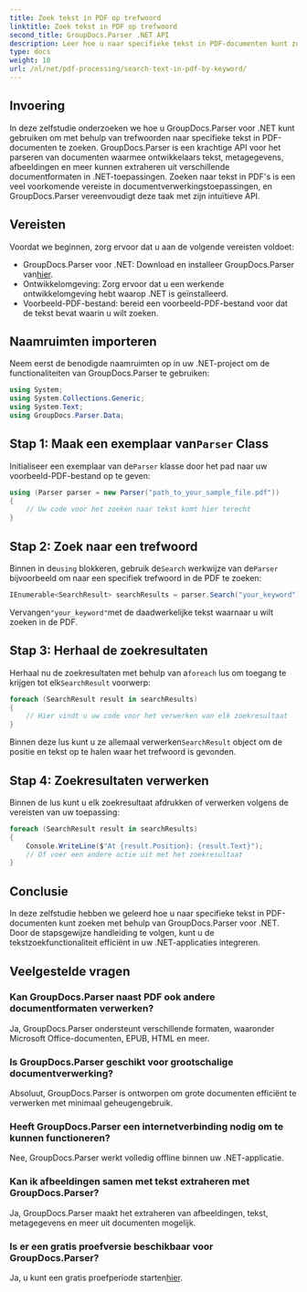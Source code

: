 ```yaml
---
title: Zoek tekst in PDF op trefwoord
linktitle: Zoek tekst in PDF op trefwoord
second_title: GroupDocs.Parser .NET API
description: Leer hoe u naar specifieke tekst in PDF-documenten kunt zoeken met GroupDocs.Parser voor .NET. Integreer krachtige tekstzoekmogelijkheden efficiënt in uw .NET.
type: docs
weight: 18
url: /nl/net/pdf-processing/search-text-in-pdf-by-keyword/
---
```

## Invoering
In deze zelfstudie onderzoeken we hoe u GroupDocs.Parser voor .NET kunt gebruiken om met behulp van trefwoorden naar specifieke tekst in PDF-documenten te zoeken. GroupDocs.Parser is een krachtige API voor het parseren van documenten waarmee ontwikkelaars tekst, metagegevens, afbeeldingen en meer kunnen extraheren uit verschillende documentformaten in .NET-toepassingen. Zoeken naar tekst in PDF's is een veel voorkomende vereiste in documentverwerkingstoepassingen, en GroupDocs.Parser vereenvoudigt deze taak met zijn intuïtieve API.
## Vereisten
Voordat we beginnen, zorg ervoor dat u aan de volgende vereisten voldoet:
-  GroupDocs.Parser voor .NET: Download en installeer GroupDocs.Parser van[hier](https://releases.groupdocs.com/parser/net/).
- Ontwikkelomgeving: Zorg ervoor dat u een werkende ontwikkelomgeving hebt waarop .NET is geïnstalleerd.
- Voorbeeld-PDF-bestand: bereid een voorbeeld-PDF-bestand voor dat de tekst bevat waarin u wilt zoeken.

## Naamruimten importeren
Neem eerst de benodigde naamruimten op in uw .NET-project om de functionaliteiten van GroupDocs.Parser te gebruiken:
```csharp
using System;
using System.Collections.Generic;
using System.Text;
using GroupDocs.Parser.Data;
```
##  Stap 1: Maak een exemplaar van`Parser` Class
 Initialiseer een exemplaar van de`Parser` klasse door het pad naar uw voorbeeld-PDF-bestand op te geven:
```csharp
using (Parser parser = new Parser("path_to_your_sample_file.pdf"))
{
    // Uw code voor het zoeken naar tekst komt hier terecht
}
```
## Stap 2: Zoek naar een trefwoord
 Binnen in de`using` blokkeren, gebruik de`Search` werkwijze van de`Parser` bijvoorbeeld om naar een specifiek trefwoord in de PDF te zoeken:
```csharp
IEnumerable<SearchResult> searchResults = parser.Search("your_keyword");
```
 Vervangen`"your_keyword"`met de daadwerkelijke tekst waarnaar u wilt zoeken in de PDF.
## Stap 3: Herhaal de zoekresultaten
 Herhaal nu de zoekresultaten met behulp van a`foreach` lus om toegang te krijgen tot elk`SearchResult` voorwerp:
```csharp
foreach (SearchResult result in searchResults)
{
    // Hier vindt u uw code voor het verwerken van elk zoekresultaat
}
```
 Binnen deze lus kunt u ze allemaal verwerken`SearchResult` object om de positie en tekst op te halen waar het trefwoord is gevonden.
## Stap 4: Zoekresultaten verwerken
Binnen de lus kunt u elk zoekresultaat afdrukken of verwerken volgens de vereisten van uw toepassing:
```csharp
foreach (SearchResult result in searchResults)
{
    Console.WriteLine($"At {result.Position}: {result.Text}");
    // Of voer een andere actie uit met het zoekresultaat
}
```

## Conclusie
In deze zelfstudie hebben we geleerd hoe u naar specifieke tekst in PDF-documenten kunt zoeken met behulp van GroupDocs.Parser voor .NET. Door de stapsgewijze handleiding te volgen, kunt u de tekstzoekfunctionaliteit efficiënt in uw .NET-applicaties integreren.

## Veelgestelde vragen
### Kan GroupDocs.Parser naast PDF ook andere documentformaten verwerken?
Ja, GroupDocs.Parser ondersteunt verschillende formaten, waaronder Microsoft Office-documenten, EPUB, HTML en meer.
### Is GroupDocs.Parser geschikt voor grootschalige documentverwerking?
Absoluut, GroupDocs.Parser is ontworpen om grote documenten efficiënt te verwerken met minimaal geheugengebruik.
### Heeft GroupDocs.Parser een internetverbinding nodig om te kunnen functioneren?
Nee, GroupDocs.Parser werkt volledig offline binnen uw .NET-applicatie.
### Kan ik afbeeldingen samen met tekst extraheren met GroupDocs.Parser?
Ja, GroupDocs.Parser maakt het extraheren van afbeeldingen, tekst, metagegevens en meer uit documenten mogelijk.
### Is er een gratis proefversie beschikbaar voor GroupDocs.Parser?
 Ja, u kunt een gratis proefperiode starten[hier](https://releases.groupdocs.com/).